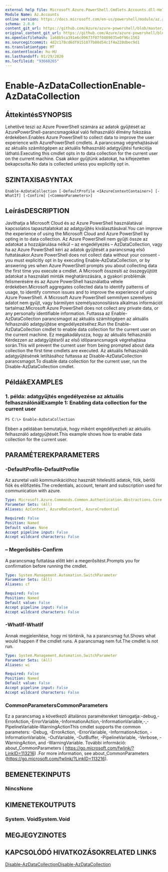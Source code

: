 ```yaml
---
external help file: Microsoft.Azure.PowerShell.Cmdlets.Accounts.dll-Help.xml
Module Name: Az.Accounts
online version: https://docs.microsoft.com/en-us/powershell/module/az.accounts/enable-azdatacollection
schema: 2.0.0
content_git_url: https://github.com/Azure/azure-powershell/blob/master/src/Accounts/Accounts/help/Enable-AzDataCollection.md
original_content_git_url: https://github.com/Azure/azure-powershell/blob/master/src/Accounts/Accounts/help/Enable-AzDataCollection.md
ms.openlocfilehash: 1a68b5ca391e6c09673f07f0469035e0f96c1562
ms.sourcegitcommit: 4d2c178cd6df9151877b08d54c1f4a228dbec9d1
ms.translationtype: MT
ms.contentlocale: hu-HU
ms.lasthandoff: 01/29/2020
ms.locfileid: "93668265"
---
```

# <span data-ttu-id="e0d7d-101">Enable-AzDataCollection</span><span class="sxs-lookup"><span data-stu-id="e0d7d-101">Enable-AzDataCollection</span></span>

## <span data-ttu-id="e0d7d-102">Áttekintés</span><span class="sxs-lookup"><span data-stu-id="e0d7d-102">SYNOPSIS</span></span>
<span data-ttu-id="e0d7d-103">Lehetővé teszi az Azure PowerShell számára az adatok gyűjtését az AzurePowerShell-parancsmagokkal való felhasználói élmény fokozása érdekében.</span><span class="sxs-lookup"><span data-stu-id="e0d7d-103">Enables Azure PowerShell to collect data to improve the user experience with AzurePowerShell cmdlets.</span></span>
<span data-ttu-id="e0d7d-104">A parancsmag végrehajtásával az aktuális számítógépen az aktuális felhasználó adatgyűjtési funkciója látható.</span><span class="sxs-lookup"><span data-stu-id="e0d7d-104">Executing this cmdlet opts in to data collection for the current user on the current machine.</span></span>
<span data-ttu-id="e0d7d-105">Csak akkor gyűjtünk adatokat, ha kifejezetten bekapcsolta.</span><span class="sxs-lookup"><span data-stu-id="e0d7d-105">No data is collected unless you explicitly opt in.</span></span>

## <span data-ttu-id="e0d7d-106">SZINTAXISA</span><span class="sxs-lookup"><span data-stu-id="e0d7d-106">SYNTAX</span></span>

```
Enable-AzDataCollection [-DefaultProfile <IAzureContextContainer>] [-WhatIf] [-Confirm] [<CommonParameters>]
```

## <span data-ttu-id="e0d7d-107">Leírás</span><span class="sxs-lookup"><span data-stu-id="e0d7d-107">DESCRIPTION</span></span>
<span data-ttu-id="e0d7d-108">Javíthatja a Microsoft Cloud és az Azure PowerShell használatával kapcsolatos tapasztalatokat az adatgyűjtés kiválasztásával.</span><span class="sxs-lookup"><span data-stu-id="e0d7d-108">You can improve the experience of using the Microsoft Cloud and Azure PowerShell by opting in to data collection.</span></span>
<span data-ttu-id="e0d7d-109">Az Azure PowerShell nem gyűjti össze az adatokat a hozzájárulása nélkül – az engedélyezés – AzDataCollection, vagy ha az Azure PowerShell kéri az adatok gyűjtését a parancsmag első futtatásakor.</span><span class="sxs-lookup"><span data-stu-id="e0d7d-109">Azure PowerShell does not collect data without your consent - you must explicitly opt in by executing Enable-AzDataCollection, or by answering yes when Azure PowerShell prompts you about collecting data the first time you execute a cmdlet.</span></span>
<span data-ttu-id="e0d7d-110">A Microsoft összesíti az összegyűjtött adatokat a használati minták meghatározására, a gyakori problémák felismerésére és az Azure PowerShell használatba vétele érdekében.</span><span class="sxs-lookup"><span data-stu-id="e0d7d-110">Microsoft aggregates collected data to identify patterns of usage, to identify common issues and to improve the experience of using Azure PowerShell.</span></span>
<span data-ttu-id="e0d7d-111">A Microsoft Azure PowerShell semmilyen személyes adatot nem gyűjt, vagy bármilyen személyazonosításra alkalmas információt tartalmaz.</span><span class="sxs-lookup"><span data-stu-id="e0d7d-111">Microsoft Azure PowerShell does not collect any private data, or any personally identifiable information.</span></span>
<span data-ttu-id="e0d7d-112">Futtassa az Enable-AzDataCollection parancsmagot az aktuális számítógépen az aktuális felhasználó adatgyűjtése engedélyezéséhez.</span><span class="sxs-lookup"><span data-stu-id="e0d7d-112">Run the Enable-AzDataCollection cmdlet to enable data collection for the current user on the current machine.</span></span>
<span data-ttu-id="e0d7d-113">Ez megakadályozza, hogy az aktuális felhasználó Kérdezzen az adatgyűjtésről az első időparancsmagok végrehajtása során.</span><span class="sxs-lookup"><span data-stu-id="e0d7d-113">This will prevent the current user from being prompted about data collection the first time cmdlets are executed.</span></span>
<span data-ttu-id="e0d7d-114">Az aktuális felhasználó adatgyűjtésének letiltásához futtassa az Disable-AzDataCollection parancsmagot.</span><span class="sxs-lookup"><span data-stu-id="e0d7d-114">To disable data collection for the current user, run the Disable-AzDataCollection cmdlet.</span></span>

## <span data-ttu-id="e0d7d-115">Példák</span><span class="sxs-lookup"><span data-stu-id="e0d7d-115">EXAMPLES</span></span>

### <span data-ttu-id="e0d7d-116">1. példa: adatgyűjtés engedélyezése az aktuális felhasználónál</span><span class="sxs-lookup"><span data-stu-id="e0d7d-116">Example 1: Enabling data collection for the current user</span></span>
```
PS C:\> Enable-AzDataCollection
```

<span data-ttu-id="e0d7d-117">Ebben a példában bemutatjuk, hogy miként engedélyezheti az aktuális felhasználó adatgyűjtését.</span><span class="sxs-lookup"><span data-stu-id="e0d7d-117">This example shows how to enable data collection for the current user.</span></span>

## <span data-ttu-id="e0d7d-118">PARAMÉTEREK</span><span class="sxs-lookup"><span data-stu-id="e0d7d-118">PARAMETERS</span></span>

### <span data-ttu-id="e0d7d-119">-DefaultProfile</span><span class="sxs-lookup"><span data-stu-id="e0d7d-119">-DefaultProfile</span></span>
<span data-ttu-id="e0d7d-120">Az azuretal való kommunikációhoz használt hitelesítő adatok, fiók, bérlői fiók és előfizetés.</span><span class="sxs-lookup"><span data-stu-id="e0d7d-120">The credentials, account, tenant and subscription used for communication with azure.</span></span>

```yaml
Type: Microsoft.Azure.Commands.Common.Authentication.Abstractions.Core.IAzureContextContainer
Parameter Sets: (All)
Aliases: AzContext, AzureRmContext, AzureCredential

Required: False
Position: Named
Default value: None
Accept pipeline input: False
Accept wildcard characters: False
```

### <span data-ttu-id="e0d7d-121">– Megerősítés</span><span class="sxs-lookup"><span data-stu-id="e0d7d-121">-Confirm</span></span>
<span data-ttu-id="e0d7d-122">A parancsmag futtatása előtt kéri a megerősítést.</span><span class="sxs-lookup"><span data-stu-id="e0d7d-122">Prompts you for confirmation before running the cmdlet.</span></span>

```yaml
Type: System.Management.Automation.SwitchParameter
Parameter Sets: (All)
Aliases: cf

Required: False
Position: Named
Default value: False
Accept pipeline input: False
Accept wildcard characters: False
```

### <span data-ttu-id="e0d7d-123">-WhatIf</span><span class="sxs-lookup"><span data-stu-id="e0d7d-123">-WhatIf</span></span>
<span data-ttu-id="e0d7d-124">Annak megjelenítése, hogy mi történik, ha a parancsmag fut.</span><span class="sxs-lookup"><span data-stu-id="e0d7d-124">Shows what would happen if the cmdlet runs.</span></span> <span data-ttu-id="e0d7d-125">A parancsmag nem fut.</span><span class="sxs-lookup"><span data-stu-id="e0d7d-125">The cmdlet is not run.</span></span>

```yaml
Type: System.Management.Automation.SwitchParameter
Parameter Sets: (All)
Aliases: wi

Required: False
Position: Named
Default value: False
Accept pipeline input: False
Accept wildcard characters: False
```

### <span data-ttu-id="e0d7d-126">CommonParameters</span><span class="sxs-lookup"><span data-stu-id="e0d7d-126">CommonParameters</span></span>
<span data-ttu-id="e0d7d-127">Ez a parancsmag a következő általános paramétereket támogatja:-debug,-ErrorAction,-ErrorVariable,-InformationAction,-InformationVariable,-,-PipelineVariable-WarningAction</span><span class="sxs-lookup"><span data-stu-id="e0d7d-127">This cmdlet supports the common parameters: -Debug, -ErrorAction, -ErrorVariable, -InformationAction, -InformationVariable, -OutVariable, -OutBuffer, -PipelineVariable, -Verbose, -WarningAction, and -WarningVariable.</span></span> <span data-ttu-id="e0d7d-128">További információ: about_CommonParameters ( https://go.microsoft.com/fwlink/?LinkID=113216) .</span><span class="sxs-lookup"><span data-stu-id="e0d7d-128">For more information, see about_CommonParameters (https://go.microsoft.com/fwlink/?LinkID=113216).</span></span>

## <span data-ttu-id="e0d7d-129">BEMENETEK</span><span class="sxs-lookup"><span data-stu-id="e0d7d-129">INPUTS</span></span>

### <span data-ttu-id="e0d7d-130">Nincs</span><span class="sxs-lookup"><span data-stu-id="e0d7d-130">None</span></span>

## <span data-ttu-id="e0d7d-131">KIMENETEK</span><span class="sxs-lookup"><span data-stu-id="e0d7d-131">OUTPUTS</span></span>

### <span data-ttu-id="e0d7d-132">System. Void</span><span class="sxs-lookup"><span data-stu-id="e0d7d-132">System.Void</span></span>

## <span data-ttu-id="e0d7d-133">MEGJEGYZI</span><span class="sxs-lookup"><span data-stu-id="e0d7d-133">NOTES</span></span>

## <span data-ttu-id="e0d7d-134">KAPCSOLÓDÓ HIVATKOZÁSOK</span><span class="sxs-lookup"><span data-stu-id="e0d7d-134">RELATED LINKS</span></span>

[<span data-ttu-id="e0d7d-135">Disable-AzDataCollection</span><span class="sxs-lookup"><span data-stu-id="e0d7d-135">Disable-AzDataCollection</span></span>](./Disable-AzDataCollection.md)

